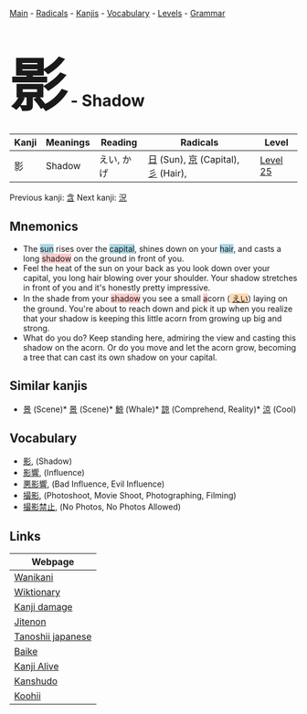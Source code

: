 <style> bigfont {font-size: 100px}</style>
[Main](../index.md) -
[Radicals](../radicals.md) -
[Kanjis](../kanjis.md) -
[Vocabulary](../vocabulary.md) -
[Levels](../levels.md) -
[Grammar](../grammar.md)
# <bigfont> 影</bigfont> - Shadow 

| Kanji | Meanings | Reading | Radicals | Level |
| --- | --- | --- | --- | --- |
| 影 | Shadow | えい, かげ | [日](../radicals/日.md) (Sun), [京](../radicals/京.md) (Capital), [彡](../radicals/彡.md) (Hair),  | [Level 25](../levels/wk_level25.md) |

Previous kanji: [含](含.md) Next kanji: [況](況.md) 

## Mnemonics
 * The <span style="background-color:#ADD8E6"> sun</span> rises over the <span style="background-color:#ADD8E6"> capital</span>, shines down on your <span style="background-color:#ADD8E6"> hair</span>, and casts a long <span style="background-color:#ffcccb"> shadow</span> on the ground in front of you.
* Feel the heat of the sun on your back as you look down over your capital, you long hair blowing over your shoulder. Your shadow stretches in front of you and it's honestly pretty impressive.
* In the shade from your <span style="background-color:#ffcccb"> shadow</span> you see a small <span style="background-color:#ffcccb"> a</span>corn (<span style="background-color:#fed8b1"> [えい](https://jisho.org/search/えい)</span>) laying on the ground. You're about to reach down and pick it up when you realize that your shadow is keeping this little acorn from growing up big and strong.
* What do you do? Keep standing here, admiring the view and casting this shadow on the acorn. Or do you move and let the acorn grow, becoming a tree that can cast its own shadow on your capital.


## Similar kanjis
 * [景](景.md) (Scene)* [景](景.md) (Scene)* [鯨](鯨.md) (Whale)* [諒](諒.md) (Comprehend, Reality)* [涼](涼.md) (Cool)


## Vocabulary
 * [影](../vocabulary/影.md), (Shadow)
* [影響](../vocabulary/影.md), (Influence)
* [悪影響](../vocabulary/影.md), (Bad Influence, Evil Influence)
* [撮影](../vocabulary/影.md), (Photoshoot, Movie Shoot, Photographing, Filming)
* [撮影禁止](../vocabulary/影.md), (No Photos, No Photos Allowed)



## Links 

| Webpage |
| --- |
| [Wanikani          ](https://www.wanikani.com/kanji/影) |
| [Wiktionary        ](https://en.wiktionary.org/wiki/影) |
| [Kanji damage      ](http://www.kanjidamage.com/kanji/search?utf8=✓&q=影) |
| [Jitenon           ](https://jitenon.com/kanji/影) |
| [Tanoshii japanese ](https://www.tanoshiijapanese.com/dictionary/kanji.cfm?k=影) |
| [Baike             ](https://baike.baidu.com/item/影) |
| [Kanji Alive       ](https://app.kanjialive.com/影) |
| [Kanshudo          ](https://www.kanshudo.com/searchmn?q=影) |
| [Koohii            ](https://kanji.koohii.com/study/kanji/影) |
